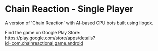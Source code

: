 # Chain Reaction - Single Player
A version of 'Chain Reaction' with AI-based CPU bots built using libgdx.

Find the game on Google Play Store: https://play.google.com/store/apps/details?id=com.chainreactionai.game.android
